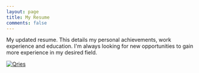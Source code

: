 ```yaml
---
layout: page
title: My Resume
comments: false
---
```

<p>My updated resume. This details my personal achievements, work experience and education. I'm always looking for new opportunities to gain more experience in my desired field.</p>

 <a href="https://imgur.com/">
         <img alt="Qries" src="https://imgur.com/a/OWoS5Oz"
